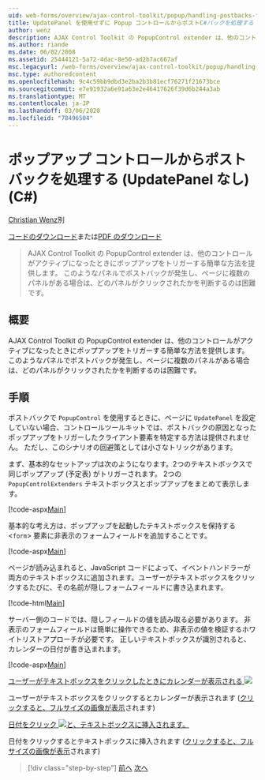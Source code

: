 ```yaml
---
uid: web-forms/overview/ajax-control-toolkit/popup/handling-postbacks-from-a-popup-control-without-an-updatepanel-cs
title: UpdatePanel を使用せずに Popup コントロールからポストC#バックを処理する () |Microsoft Docs
author: wenz
description: AJAX Control Toolkit の PopupControl extender は、他のコントロールがアクティブになったときにポップアップをトリガーする簡単な方法を提供します。 Su でポストバックが発生したとき...
ms.author: riande
ms.date: 06/02/2008
ms.assetid: 25444121-5a72-4dac-8e50-ad2b7ac667af
msc.legacyurl: /web-forms/overview/ajax-control-toolkit/popup/handling-postbacks-from-a-popup-control-without-an-updatepanel-cs
msc.type: authoredcontent
ms.openlocfilehash: 9c4c59bb9dbd3e2ba2b3b81ecf76271f21673bce
ms.sourcegitcommit: e7e91932a6e91a63e2e46417626f39d6b244a3ab
ms.translationtype: MT
ms.contentlocale: ja-JP
ms.lasthandoff: 03/06/2020
ms.locfileid: "78496504"
---
```

# <a name="handling-postbacks-from-a-popup-control-without-an-updatepanel-c"></a>ポップアップ コントロールからポストバックを処理する (UpdatePanel なし) (C#)

[Christian Wenz](https://github.com/wenz)別

[コードのダウンロード](https://download.microsoft.com/download/9/3/f/93f8daea-bebd-4821-833b-95205389c7d0/PopupControl3.cs.zip)または[PDF のダウンロード](https://download.microsoft.com/download/2/d/c/2dc10e34-6983-41d4-9c08-f78f5387d32b/popupcontrol3CS.pdf)

> AJAX Control Toolkit の PopupControl extender は、他のコントロールがアクティブになったときにポップアップをトリガーする簡単な方法を提供します。 このようなパネルでポストバックが発生し、ページに複数のパネルがある場合は、どのパネルがクリックされたかを判断するのは困難です。

## <a name="overview"></a>概要

AJAX Control Toolkit の PopupControl extender は、他のコントロールがアクティブになったときにポップアップをトリガーする簡単な方法を提供します。 このようなパネルでポストバックが発生し、ページに複数のパネルがある場合は、どのパネルがクリックされたかを判断するのは困難です。

## <a name="steps"></a>手順

ポストバックで `PopupControl` を使用するときに、ページに `UpdatePanel` を設定していない場合、コントロールツールキットでは、ポストバックの原因となったポップアップをトリガーしたクライアント要素を特定する方法は提供されません。 ただし、このシナリオの回避策としては小さなトリックがあります。

まず、基本的なセットアップは次のようになります。2つのテキストボックスで同じポップアップ (予定表) がトリガーされます。 2つの `PopupControlExtenders` テキストボックスとポップアップをまとめて表示します。

[!code-aspx[Main](handling-postbacks-from-a-popup-control-without-an-updatepanel-cs/samples/sample1.aspx)]

基本的な考え方は、ポップアップを起動したテキストボックスを保持する &lt;`form`&gt; 要素に非表示のフォームフィールドを追加することです。

[!code-aspx[Main](handling-postbacks-from-a-popup-control-without-an-updatepanel-cs/samples/sample2.aspx)]

ページが読み込まれると、JavaScript コードによって、イベントハンドラーが両方のテキストボックスに追加されます。ユーザーがテキストボックスをクリックするたびに、その名前が隠しフォームフィールドに書き込まれます。

[!code-html[Main](handling-postbacks-from-a-popup-control-without-an-updatepanel-cs/samples/sample3.html)]

サーバー側のコードでは、隠しフィールドの値を読み取る必要があります。 非表示のフォームフィールドは簡単に操作できるため、非表示の値を検証するホワイトリストアプローチが必要です。 正しいテキストボックスが識別されると、カレンダーの日付が書き込まれます。

[!code-aspx[Main](handling-postbacks-from-a-popup-control-without-an-updatepanel-cs/samples/sample4.aspx)]

[ユーザーがテキストボックスをクリックしたときにカレンダーが表示される ![](handling-postbacks-from-a-popup-control-without-an-updatepanel-cs/_static/image2.png)](handling-postbacks-from-a-popup-control-without-an-updatepanel-cs/_static/image1.png)

ユーザーがテキストボックスをクリックするとカレンダーが表示されます ([クリックすると、フルサイズの画像が表示](handling-postbacks-from-a-popup-control-without-an-updatepanel-cs/_static/image3.png)されます)

[日付をクリック ![と、テキストボックスに挿入されます。](handling-postbacks-from-a-popup-control-without-an-updatepanel-cs/_static/image5.png)](handling-postbacks-from-a-popup-control-without-an-updatepanel-cs/_static/image4.png)

日付をクリックするとテキストボックスに挿入されます ([クリックすると、フルサイズの画像が表示](handling-postbacks-from-a-popup-control-without-an-updatepanel-cs/_static/image6.png)されます)

> [!div class="step-by-step"]
> [前へ](handling-postbacks-from-a-popup-control-with-an-updatepanel-cs.md)
> [次へ](using-multiple-popup-controls-vb.md)
